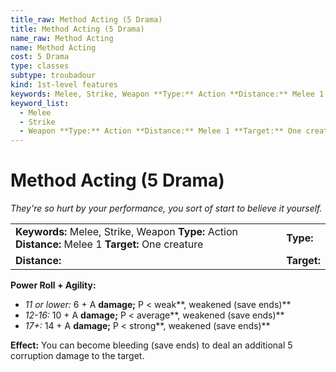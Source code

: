 ```yaml
---
title_raw: Method Acting (5 Drama)
title: Method Acting (5 Drama)
name_raw: Method Acting
name: Method Acting
cost: 5 Drama
type: classes
subtype: troubadour
kind: 1st-level features
keywords: Melee, Strike, Weapon **Type:** Action **Distance:** Melee 1 **Target:** One creature
keyword_list:
  - Melee
  - Strike
  - Weapon **Type:** Action **Distance:** Melee 1 **Target:** One creature
---
```


# Method Acting (5 Drama)

*They're so hurt by your performance, you sort of start to believe it yourself.*

|                                                                                                     |             |
| :-------------------------------------------------------------------------------------------------- | :---------- |
| **Keywords:** Melee, Strike, Weapon **Type:** Action **Distance:** Melee 1 **Target:** One creature | **Type:**   |
| **Distance:**                                                                                       | **Target:** |

**Power Roll + Agility:**

- *11 or lower:* 6 + A **damage;** P \< weak\*\*, weakened (save ends)\*\*
- *12-16:* 10 + A **damage;** P \< average\*\*, weakened (save ends)\*\*
- *17+:* 14 + A **damage;** P \< strong\*\*, weakened (save ends)\*\*

**Effect:** You can become bleeding (save ends) to deal an additional 5 corruption damage to the target.
